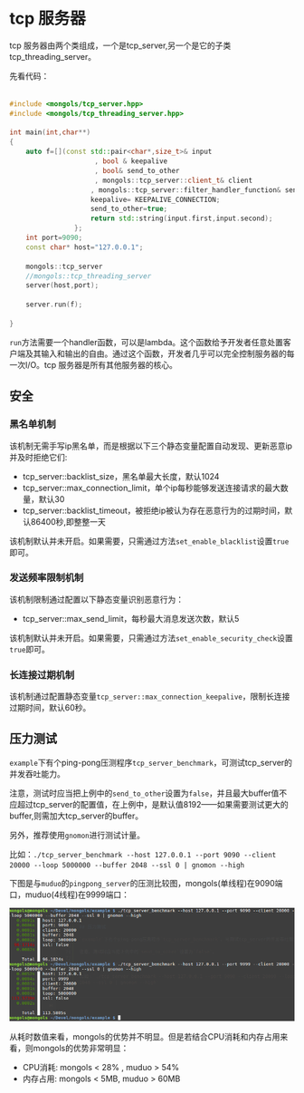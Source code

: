# tcp 服务器

tcp 服务器由两个类组成，一个是tcp_server,另一个是它的子类tcp_threading_server。



先看代码：

```cpp

#include <mongols/tcp_server.hpp>
#include <mongols/tcp_threading_server.hpp>

int main(int,char**)
{
	auto f=[](const std::pair<char*,size_t>& input
					 , bool & keepalive
                     , bool& send_to_other
                     , mongols::tcp_server::client_t& client
                    , mongols::tcp_server::filter_handler_function& send_to_other_filter){
					keepalive= KEEPALIVE_CONNECTION;
					send_to_other=true;
					return std::string(input.first,input.second);
				};
	int port=9090;
	const char* host="127.0.0.1";
	
	mongols::tcp_server
    //mongols::tcp_threading_server
	server(host,port);
	
	server.run(f);

}

```



`run`方法需要一个handler函数，可以是lambda。这个函数给予开发者任意处置客户端及其输入和输出的自由。通过这个函数，开发者几乎可以完全控制服务器的每一次I/O。tcp 服务器是所有其他服务器的核心。


## 安全

### 黑名单机制
该机制无需手写ip黑名单，而是根据以下三个静态变量配置自动发现、更新恶意ip并及时拒绝它们:

- tcp_server::backlist_size，黑名单最大长度，默认1024
- tcp_server::max_connection_limit，单个ip每秒能够发送连接请求的最大数量，默认30
- tcp_server::backlist_timeout，被拒绝ip被认为存在恶意行为的过期时间，默认86400秒,即整整一天

该机制默认并未开启。如果需要，只需通过方法`set_enable_blacklist`设置`true`即可。

### 发送频率限制机制
该机制限制通过配置以下静态变量识别恶意行为：

- tcp_server::max_send_limit，每秒最大消息发送次数，默认5


该机制默认并未开启。如果需要，只需通过方法`set_enable_security_check`设置`true`即可。

### 长连接过期机制
该机制通过配置静态变量`tcp_server::max_connection_keepalive`，限制长连接过期时间，默认60秒。



## 压力测试

`example`下有个ping-pong压测程序`tcp_server_benchmark`，可测试tcp_server的并发吞吐能力。

注意，测试时应当把上例中的`send_to_other`设置为`false`，并且最大buffer值不应超过tcp_server的配置值，在上例中，是默认值8192——如果需要测试更大的buffer,则需加大tcp_server的buffer。

另外，推荐使用`gnomon`进行测试计量。

比如：`./tcp_server_benchmark --host 127.0.0.1 --port 9090 --client 20000 --loop 5000000 --buffer 2048 --ssl 0 | gnomon --high`

下图是与`muduo`的`pingpong_server`的压测比较图，mongols(单线程)在9090端口，muduo(4线程)在9999端口：

![tcp_server_benchmark](image/tcp_server_benchmark.png)

从耗时数值来看，mongols的优势并不明显。但是若结合CPU消耗和内存占用来看，则mongols的优势非常明显：

- CPU消耗: mongols < 28% , muduo > 54%
- 内存占用: mongols < 5MB, muduo > 60MB



